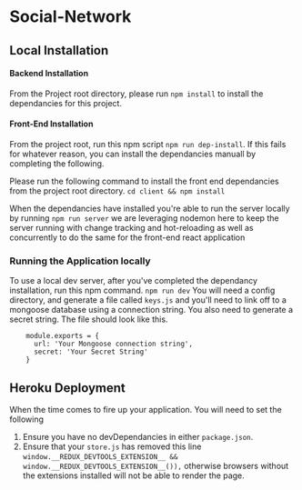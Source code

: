 # Social-Network

## Local Installation

#### Backend Installation
From the Project root directory, please run `npm install` to install the dependancies for this project. 

#### Front-End Installation
From the project root, run this npm script `npm run dep-install`. If this fails for whatever reason, you can install the dependancies manuall by completing the following.

Please run the following command to install the front end dependancies from the project root directory. `````cd client && npm install````` 

When the dependancies have installed you're able to run the server locally by running `````npm run server````` we are leveraging nodemon here to keep the server running with change tracking and hot-reloading as well as concurrently to do the same for the front-end react application

### Running the Application locally
To use a local dev server, after you've completed the dependancy installation, run this npm command. `````npm run dev`````
You will need a config directory, and generate a file called `````keys.js````` and you'll need to link off to a mongoose database using a connection string. You also need to generate a secret string. The file should look like this.

        module.exports = {
          url: 'Your Mongoose connection string',
          secret: 'Your Secret String'
        }

## Heroku Deployment
When the time comes to fire up your application. You will need to set the following

1. Ensure you have no devDependancies in either `package.json`.
2. Ensure that your `store.js` has removed this line `window.__REDUX_DEVTOOLS_EXTENSION__ && window.__REDUX_DEVTOOLS_EXTENSION__()),` otherwise browsers without the extensions installed will not be able to render the page.